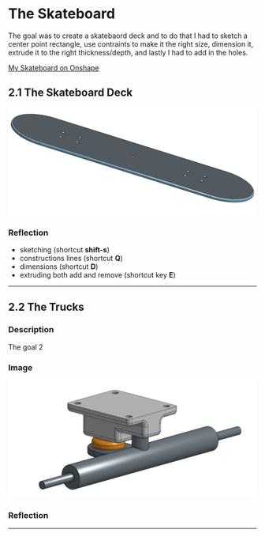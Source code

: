 # The Skateboard 
The goal was to create a skatebaord deck and to do that I had to sketch a center point rectangle, use contraints to make it the right size, dimension it, extrude it to the right thickness/depth, and lastly I had to add in the holes.

[My Skateboard on Onshape](https://cvilleschools.onshape.com/documents/6baab9fb097df6b58a92d237/w/5241268dacacac49dc0e04f6/e/4afc0e4a4ee1aa73a86a8fa9?renderMode=0&uiState=61730c8a54fb872a465ca45d)

## 2.1 The Skateboard Deck

<img src="https://github.com/jamilmccollough/IntermediateCad/blob/main/Images/deck.png?raw=true" width="800">

### Reflection 

* sketching (shortcut **shift-s**)
* constructions lines (shortcut **Q**)
* dimensions (shortcut **D**)
* extruding both add and remove (shortcut key **E**)


---


## 2.2 The Trucks

### Description 

The goal 2
### Image

<img src="https://github.com/jamilmccollough/circuitpython/blob/main/Pictures/Pictures%20Cad.png?raw=true" width="800">

### Reflection




---
